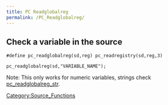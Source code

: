 ```yaml
---
title: PC Readglobalreg
permalink: /PC_Readglobalreg/
---
```


Check a variable in the source
------------------------------

`#define pc_readglobalreg(sd,reg) pc_readregistry(sd,reg,3)`

`pc_readglobalreg(sd,"VARIABLE_NAME");`

Note: This only works for numeric variables, strings check [pc_readglobalreg_str](pc_readglobalreg_str).

[Category:Source_Functions](Category:Source_Functions)